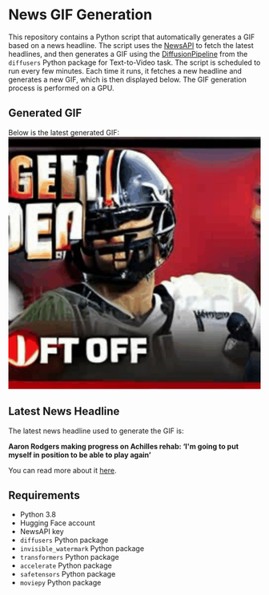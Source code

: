 # News GIF Generation
This repository contains a Python script that automatically generates a GIF based on a news headline. The script uses the [NewsAPI](https://newsapi.org/) to fetch the latest headlines, and then generates a GIF using the [DiffusionPipeline](https://github.com/huggingface/diffusers) from the `diffusers` Python package for Text-to-Video task.
The script is scheduled to run every few minutes. Each time it runs, it fetches a new headline and generates a new GIF, which is then displayed below. The GIF generation process is performed on a GPU.

## Generated GIF
Below is the latest generated GIF:
![Generated GIF](output.gif?raw=true&v=1695533638)

## Latest News Headline
The latest news headline used to generate the GIF is:

**Aaron Rodgers making progress on Achilles rehab: ‘I'm going to put myself in position to be able to play again’**

You can read more about it [here](https://sports.yahoo.com/aaron-rodgers-making-progress-on-achilles-rehab-im-going-to-put-myself-in-position-to-be-able-to-play-again-223732941.html).

## Requirements
- Python 3.8
- Hugging Face account
- NewsAPI key
- `diffusers` Python package
- `invisible_watermark` Python package
- `transformers` Python package
- `accelerate` Python package
- `safetensors` Python package
- `moviepy` Python package
